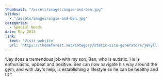 ```yaml
---
thumbnail: "/assets/images/angie-and-ben.jpg"
slides:
  - "/assets/images/angie-and-ben.jpg"
categories:
  - Special Needs
date: May 2013  
link:
  text: 'Visit website'
  url: 'https://themeforest.net/category/static-site-generators/jekyll?ref=honryou'
---
```


“Jay does a tremendous job with my son, Ben, who is autistic. He is enthusiastic, upbeat and positive. Ben can now navigate his way around the gym, and with Jay's help, is establishing a lifestyle so he can be healthy and fit.”